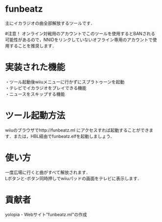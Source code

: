 # funbeatz
主にイカラジオの曲全部解放するツールです．  
  
#注意！
オンライン対戦用のアカウントでこのツールを使用するとBANされる可能性があるので，NNIDをリンクしていないオフライン専用のアカウントで使用することを推奨します．

# 実装された機能
・ツール起動後wiiuメニューに行かずにスプラトゥーンを起動  
・テレビでイカラジオをプレイできる機能  
・ニュースをスキップする機能  

# ツール起動方法
wiiuのブラウザでhttp://funbeatz.ml にアクセスすれば起動することができます．または，HBL経由でfunbeatz.elfを起動しましょう．

# 使い方
一度広場に行くと曲がすべて解放されます．  
Lボタンと-ボタン同時押しでwiiuパッドの画面をテレビに表示します．

# 貢献者
yolopia - Webサイト"funbeatz.ml"の作成
